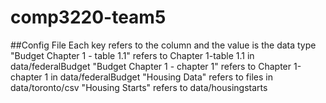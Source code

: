 # comp3220-team5

##Config File
Each key refers to the column and the value is the data type
"Budget Chapter 1 - table 1.1" refers to Chapter 1-table 1.1 in data/federalBudget
"Budget Chapter 1 - chapter 1" refers to Chapter 1-chapter 1 in data/federalBudget
"Housing Data" refers to files in data/toronto/csv
"Housing Starts" refers to data/housingstarts

